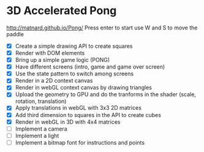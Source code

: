 3D Accelerated Pong
====
http://matnard.github.io/Pong/
Press enter to start use W and S to move the paddle

- [x] Create a simple drawing API to create squares
- [x] Render with DOM elements
- [x] Bring up a simple game logic (PONG) 
- [x] Have different screens (intro, game and game over screen) 
- [x] Use the state pattern to switch among screens
- [x] Render in a 2D context canvas
- [x] Render in webGL context canvas by drawing triangles
- [x] Upload the geometry to GPU and do the tranforms in the shader (scale, rotation, translation)
- [x] Apply translations in webGL with 3x3 2D matrices
- [x] Add third dimension to squares in the API to create cubes
- [x] Render in webGL in 3D with 4x4 matrices
- [ ] Implement a camera
- [ ] Implement a light
- [ ] Implement a bitmap font for instructions and points
